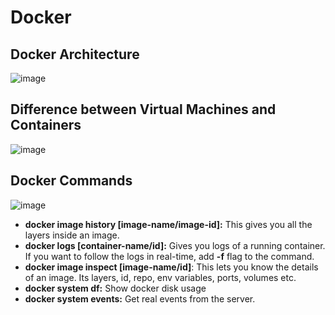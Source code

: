 # Docker
## Docker Architecture
![image](https://github.com/begh-azka/Docker/assets/97597065/b56a5b2d-dd15-4793-a341-1f80dac795b4)

## Difference between Virtual Machines and Containers
![image](https://github.com/begh-azka/Docker/assets/97597065/f6cfde51-f739-48a1-8cde-072cab4b41a5)

## Docker Commands
![image](https://github.com/begh-azka/Docker/assets/97597065/55fa66a6-d729-4c55-994f-dcb0098788f4)

- **docker image history [image-name/image-id]:** This gives you all the layers inside an image.
- **docker logs [container-name/id]:** Gives you logs of a running container. If you want to follow the logs in real-time, add **-f** flag to the command.
- **docker image inspect [image-name/id]**: This lets you know the details of an image. Its layers, id, repo, env variables, ports, volumes etc.
- **docker system df:** Show docker disk usage
- **docker system events:** Get real events from the server.

